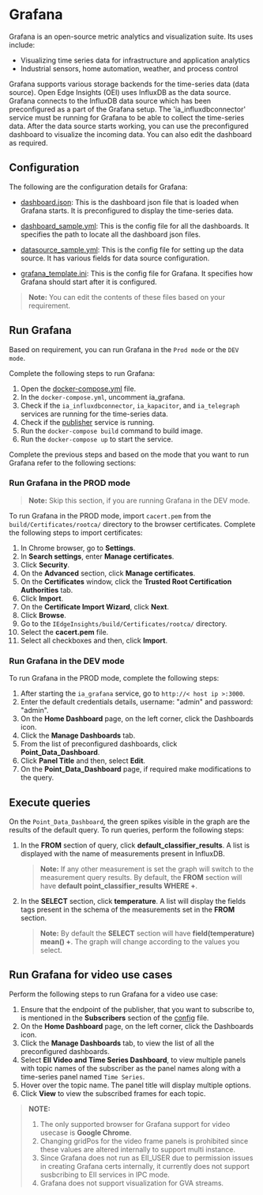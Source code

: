 # Grafana

Grafana is an open-source metric analytics and visualization suite. Its uses include:

- Visualizing time series data for infrastructure and application analytics
- Industrial sensors, home automation, weather, and process control

Grafana supports various storage backends for the time-series data (data source). Open Edge Insights (OEI) uses InfluxDB as the data source. Grafana connects to the InfluxDB data source which has been preconfigured as a part of the Grafana setup. The 'ia_influxdbconnector' service must be running for Grafana to be able to collect the time-series data. After the data source starts working, you can use the preconfigured dashboard to visualize the incoming data. You can also edit the dashboard as required.

## Configuration

The following are the configuration details for Grafana:

- [dashboard.json](./dashboard.json): This is the dashboard json file that is loaded when Grafana starts. It is preconfigured to display the time-series data.

- [dashboard_sample.yml](./dashboard_sample.yml): This is the config file for all the dashboards. It specifies the path to locate all the dashboard json files.

- [datasource_sample.yml](./datasource_sample.yml): This is the config file for setting up the data source. It has various fields for data source configuration.

- [grafana_template.ini](./grafana_template.ini): This is the config file for Grafana. It specifies how Grafana should start after it is configured.

>**Note:** You can edit the contents of these files based on your requirement.

## Run Grafana

Based on requirement, you can run Grafana in the `Prod mode` or the `DEV mode`.

Complete the following steps to run Grafana:

1. Open the [docker-compose.yml](/build/docker-compose.yml) file.
2. In the `docker-compose.yml`, uncomment ia_grafana.
3. Check if the `ia_influxdbconnector`, `ia_kapacitor`, and `ia_telegraph` services are running for the time-series data.
4. Check if the [publisher](https://github.com/open-edge-insights/eii-tools/blob/master/mqtt-publisher/publisher_temp.sh) service is running.
5. Run the `docker-compose build` command to build image.
6. Run the `docker-compose up` to start the service.

Complete the previous steps and based on the mode that you want to run Grafana refer to the following sections:

### Run Grafana in the PROD mode

>**Note:** Skip this section, if you are running Grafana in the DEV mode.

To run Grafana in the PROD mode, import `cacert.pem` from the `build/Certificates/rootca/` directory to the browser certificates. Complete the following steps to import certificates:

1. In Chrome browser, go to **Settings**.
2. In **Search settings**, enter **Manage certificates**.
3. Click **Security**.
4. On the **Advanced** section, click **Manage certificates**.
5. On the **Certificates** window, click the **Trusted Root Certification Authorities** tab.
6. Click **Import**.
7. On the **Certificate Import Wizard**, click **Next**.
8. Click **Browse**.
9. Go to the `IEdgeInsights/build/Certificates/rootca/` directory.
10. Select the **cacert.pem** file.
11. Select all checkboxes and then, click **Import**.

### Run Grafana in the DEV mode

To run Grafana in the PROD mode, complete the following steps:

1. After starting the `ia_grafana` service, go to `http://< host ip >:3000`.
2. Enter the default credentials details, username: "admin" and password: "admin".
3. On the **Home Dashboard** page, on the left corner, click the Dashboards icon.
4. Click the **Manage Dashboards** tab.
5. From the list of preconfigured dashboards, click **Point_Data_Dashboard**.
6. Click **Panel Title** and then, select **Edit**.
7. On the **Point_Data_Dashboard** page, if required make modifications to the query.

## Execute queries

On the `Point_Data_Dashboard`, the green spikes visible in the graph are the results of the default query. To run queries, perform the following steps:

1. In the **FROM** section of query, click **default_classifier_results**. A list is displayed with the name of measurements present in InfluxDB.
   >**Note:** If any other measurement is set the graph will switch to the measurement query results.
   > By default, the **FROM** section will have **default point_classifier_results WHERE +**.

2. In the **SELECT** section, click **temperature**. A list will display the fields tags present in the schema of the measurements set in the **FROM** section.
   >**Note:** By default the **SELECT** section will have **field(temperature) mean() +**.
   > The graph will change according to the values you select.

## Run Grafana for video use cases

Perform the following steps to run Grafana for a video use case:

1. Ensure that the endpoint of the publisher, that you want to subscribe to, is mentioned in the **Subscribers** section of the [config](config.json) file.
2. On the **Home Dashboard** page, on the left corner, click the Dashboards icon.
3. Click the **Manage Dashboards** tab, to view the list of all the preconfigured dashboards.
4. Select **EII Video and Time Series Dashboard**, to view multiple panels with topic names of the subscriber as the panel names along with a time-series panel named `Time Series`.
5. Hover over the topic name. The panel title will display multiple options.
6. Click **View** to view the subscribed frames for each topic.

>**NOTE:**
>
> 1. The only supported browser for Grafana support for video usecase is **Google Chrome**.
> 2. Changing gridPos for the video frame panels is prohibited since these values are altered internally to support multi instance.
> 3. Since Grafana does not run as EII_USER due to permission issues in creating Grafana certs internally, it currently does not support susbcribing to EII services in IPC mode.
> 4. Grafana does not support visualization for GVA streams.
